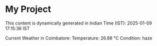 # My Project

This content is dynamically generated in Indian Time (IST): 2025-01-09 17:15:36 IST


Current Weather in Coimbatore:
Temperature: 26.88 °C
Condition: haze
